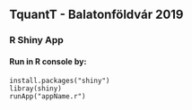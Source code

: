 ## TquantT - Balatonföldvár 2019

### R Shiny App
#### Run in R console by:
~~~~
install.packages("shiny")
libray(shiny)
runApp("appName.r")
~~~~